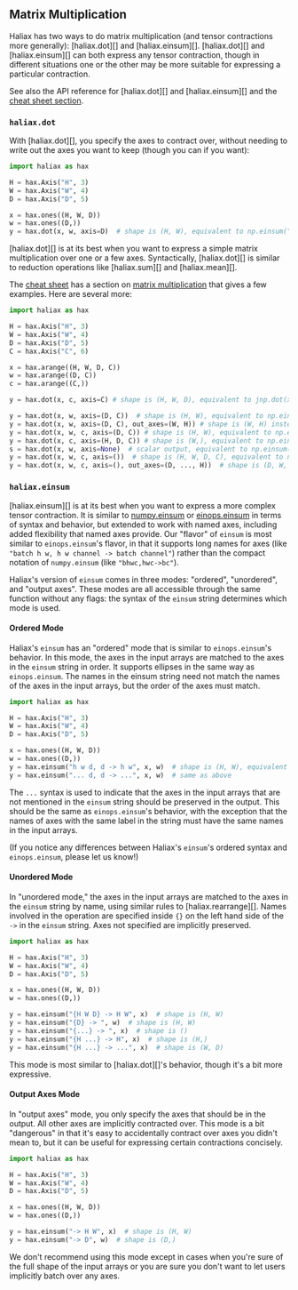 ## Matrix Multiplication

Haliax has two ways to do matrix multiplication (and tensor contractions more generally):
[haliax.dot][] and [haliax.einsum][]. [haliax.dot][] and [haliax.einsum][]
can both express any tensor contraction, though in different situations one or the other may be
more suitable for expressing a particular contraction.

See also the API reference for [haliax.dot][] and [haliax.einsum][] and the
[cheat sheet section](cheatsheet.md#matrix-multiplication).

### `haliax.dot`

With [haliax.dot][], you specify the axes to contract over, without needing to write out the
axes you want to keep (though you can if you want):

```python
import haliax as hax

H = hax.Axis("H", 3)
W = hax.Axis("W", 4)
D = hax.Axis("D", 5)

x = hax.ones((H, W, D))
w = hax.ones((D,))
y = hax.dot(x, w, axis=D)  # shape is (H, W), equivalent to np.einsum("hwd,d->hw", x, w)
```

[haliax.dot][] is at its best when you want to express a simple matrix multiplication over one or a few axes.
Syntactically, [haliax.dot][] is similar to reduction operations like [haliax.sum][] and [haliax.mean][].

The [cheat sheet](cheatsheet.md) has a section on [matrix multiplication](cheatsheet.md#matrix-multiplication)
that gives a few examples. Here are several more:

```python
import haliax as hax

H = hax.Axis("H", 3)
W = hax.Axis("W", 4)
D = hax.Axis("D", 5)
C = hax.Axis("C", 6)

x = hax.arange((H, W, D, C))
w = hax.arange((D, C))
c = hax.arange((C,))

y = hax.dot(x, c, axis=C) # shape is (H, W, D), equivalent to jnp.dot(x, c)

y = hax.dot(x, w, axis=(D, C))  # shape is (H, W), equivalent to np.einsum("...dc,dc->...", x, w)
y = hax.dot(x, w, axis=(D, C), out_axes=(W, H)) # shape is (W, H) instead of (H, W)
y = hax.dot(x, w, c, axis=(D, C)) # shape is (H, W), equivalent to np.einsum("...dc,dc,c->...", x, w, c)
y = hax.dot(x, c, axis=(H, D, C)) # shape is (W,), equivalent to np.einsum("hwdc,c->w", x, c)
s = hax.dot(x, w, axis=None)  # scalar output, equivalent to np.einsum("hwdc,dc->", x, w)
y = hax.dot(x, w, c, axis=())  # shape is (H, W, D, C), equivalent to np.einsum("hwdc,dc,c->hwdc", x, w, c)
y = hax.dot(x, w, c, axis=(), out_axes=(D, ..., H))  # shape is (D, W, C, H), equivalent to np.einsum("hwdc,dc,c->dwch", x, w, c)
```

### `haliax.einsum`

[haliax.einsum][] is at its best when you want to express a more complex tensor contraction.
It is similar to [numpy.einsum](https://numpy.org/doc/stable/reference/generated/numpy.einsum.html)
or [einops.einsum](https://einops.rocks/api/einsum/) in terms of syntax and behavior,
but extended to work with named axes, including added flexibility that named axes provide.
Our "flavor" of `einsum` is most similar to `einops.einsum`'s flavor, in that
it supports long names for axes (like `"batch h w, h w channel -> batch channel"`)
rather than the compact notation of `numpy.einsum` (like `"bhwc,hwc->bc"`).

Haliax's version of `einsum` comes in three modes: "ordered", "unordered", and "output axes".
These modes are all accessible through the same function without any flags: the syntax
of the `einsum` string determines which mode is used.

#### Ordered Mode

Haliax's `einsum` has an "ordered" mode that is similar to `einops.einsum`'s behavior.
In this mode, the axes in the input arrays are matched to the axes in the `einsum` string in order.
It supports ellipses in the same way as `einops.einsum`. The names in the einsum string need not
match the names of the axes in the input arrays, but the order of the axes must match.

```python
import haliax as hax

H = hax.Axis("H", 3)
W = hax.Axis("W", 4)
D = hax.Axis("D", 5)

x = hax.ones((H, W, D))
w = hax.ones((D,))
y = hax.einsum("h w d, d -> h w", x, w)  # shape is (H, W), equivalent to jnp.einsum("hwd,d->hw", x, w)
y = hax.einsum("... d, d -> ...", x, w)  # same as above
```

The `...` syntax is used to indicate that the axes in the input arrays that are not mentioned in the `einsum` string
should be preserved in the output. This should be the same as `einops.einsum`'s behavior, with the exception
that the names of axes with the same label in the string must have the same names in the input arrays.

(If you notice any differences between Haliax's `einsum`'s ordered syntax and `einops.einsum`, please let us know!)

#### Unordered Mode

In "unordered mode," the axes in the input arrays are matched to the axes in the `einsum` string by name,
using similar rules to [haliax.rearrange][]. Names involved in the operation are specified inside `{}`
on the left hand side of the `->` in the `einsum` string. Axes not specified are implicitly preserved.

```python
import haliax as hax

H = hax.Axis("H", 3)
W = hax.Axis("W", 4)
D = hax.Axis("D", 5)

x = hax.ones((H, W, D))
w = hax.ones((D,))

y = hax.einsum("{H W D} -> H W", x)  # shape is (H, W)
y = hax.einsum("{D} -> ", w)  # shape is (H, W)
y = hax.einsum("{...} -> ", x)  # shape is ()
y = hax.einsum("{H ...} -> H", x)  # shape is (H,)
y = hax.einsum("{H ...} -> ...", x)  # shape is (W, D)
```

This mode is most similar to [haliax.dot][]'s behavior, though it's a bit more expressive.

#### Output Axes Mode

In "output axes" mode, you only specify the axes that should be in the output. All other
axes are implicitly contracted over. This mode is a bit "dangerous" in that it's easy to
accidentally contract over axes you didn't mean to, but it can be useful for expressing
certain contractions concisely.

```python
import haliax as hax

H = hax.Axis("H", 3)
W = hax.Axis("W", 4)
D = hax.Axis("D", 5)

x = hax.ones((H, W, D))
w = hax.ones((D,))

y = hax.einsum("-> H W", x)  # shape is (H, W)
y = hax.einsum("-> D", w)  # shape is (D,)
```

We don't recommend using this mode except in cases when you're sure of the full shape of the input arrays
or you are sure you don't want to let users implicitly batch over any axes.
